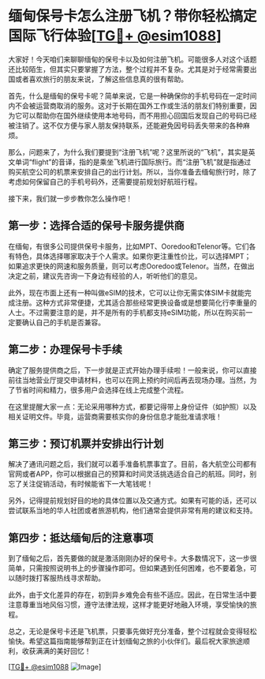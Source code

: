 # 缅甸保号卡怎么注册飞机？带你轻松搞定国际飞行体验[[TG💪+ @esim1088](https://t.me/s/esim1088)]

大家好！今天咱们来聊聊缅甸的保号卡以及如何注册飞机。可能很多人对这个话题还比较陌生，但其实只要掌握了方法，整个过程并不复杂。尤其是对于经常需要出国或者喜欢旅行的朋友来说，了解这些信息真的很有帮助。

首先，什么是缅甸的保号卡呢？简单来说，它是一种确保你的手机号码在一定时间内不会被运营商取消的服务。这对于长期在国外工作或生活的朋友们特别重要，因为它可以帮助你在国外继续使用本地号码，而不用担心回国后发现自己的号码已经被注销了。这不仅方便与家人朋友保持联系，还能避免因号码丢失带来的各种麻烦。

那么，问题来了，为什么我们要提到“注册飞机”呢？这里所说的“飞机”，其实是英文单词“flight”的音译，指的是乘坐飞机进行国际旅行。而“注册飞机”就是指通过购买航空公司的机票来安排自己的出行计划。所以，当你准备去缅甸旅行时，除了考虑如何保留自己的手机号码外，还需要提前规划好航班行程。

接下来，我们就一步步教你怎么操作吧！

## 第一步：选择合适的保号卡服务提供商

在缅甸，有很多公司提供保号卡服务，比如MPT、Ooredoo和Telenor等。它们各有特色，具体选择哪家取决于个人需求。如果你更注重性价比，可以选择MPT；如果追求更快的网速和服务质量，则可以考虑Ooredoo或Telenor。当然，在做出决定之前，建议先咨询一下身边有经验的人，听听他们的意见。

此外，现在市面上还有一种叫做eSIM的技术，它可以让你无需实体SIM卡就能完成注册。这种方式非常便捷，尤其适合那些经常更换设备或是想要简化行李重量的人士。不过需要注意的是，并不是所有的手机都支持eSIM功能，所以在购买前一定要确认自己的手机是否兼容。

## 第二步：办理保号卡手续

确定了服务提供商之后，下一步就是正式开始办理手续啦！一般来说，你可以直接前往当地营业厅提交申请材料，也可以在网上预约时间后再去现场办理。当然，为了节省时间和精力，很多用户会选择在线上完成整个流程。

在这里提醒大家一点：无论采用哪种方式，都要记得带上身份证件（如护照）以及相关证明文件。毕竟，运营商需要核实你的身份信息才能批准请求哦！

## 第三步：预订机票并安排出行计划

解决了通讯问题之后，我们就可以着手准备机票事宜了。目前，各大航空公司都有官网或者APP，你可以根据自己的预算和时间灵活挑选适合自己的航班。同时，别忘了关注促销活动，有时候能省下一大笔钱呢！

另外，记得提前规划好目的地的具体位置以及交通方式。如果有可能的话，还可以尝试联系当地的华人社团或者旅游机构，他们通常会提供非常有用的建议和支持。

## 第四步：抵达缅甸后的注意事项

到了缅甸之后，首先要做的就是激活刚刚办好的保号卡。大多数情况下，这一步很简单，只需按照说明书上的步骤操作即可。但如果遇到任何困难，也不要着急，可以随时拨打客服热线寻求帮助。

此外，由于文化差异的存在，初到异乡难免会有些不适应。因此，在日常生活中要注意尊重当地风俗习惯，遵守法律法规，这样才能更好地融入环境，享受愉快的旅程。

总之，无论是保号卡还是飞机票，只要事先做好充分准备，整个过程就会变得轻松愉快。希望这篇指南能够帮到正在计划缅甸之旅的小伙伴们。最后祝大家旅途顺利，收获满满的美好回忆！

[[TG💪+ @esim1088](https://t.me/s/esim1088) ![Image](https://i.postimg.cc/4NQfJmqS/Snipaste-2025-05-13-00-14-12.png)]